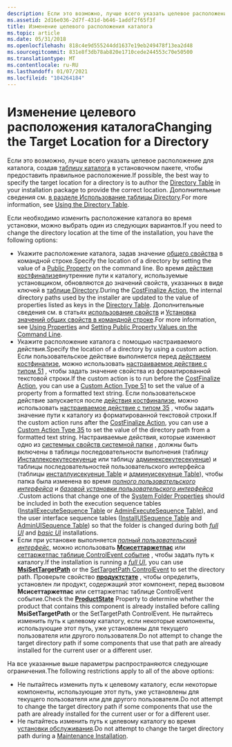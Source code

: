 ```yaml
---
description: Если это возможно, лучше всего указать целевое расположение для каталога, создав таблицу каталога в установочном пакете, чтобы предоставить правильное расположение. Дополнительные сведения см. в разделе Использование таблицы Directory.
ms.assetid: 2d16e036-2d7f-431d-b646-1addf2f65f3f
title: Изменение целевого расположения каталога
ms.topic: article
ms.date: 05/31/2018
ms.openlocfilehash: 818c4e9d555244dd1637e19eb249478f13ea2d48
ms.sourcegitcommit: 831e8f3db78ab820e1710cede244553c70e50500
ms.translationtype: MT
ms.contentlocale: ru-RU
ms.lasthandoff: 01/07/2021
ms.locfileid: "104264184"
---
```

# <a name="changing-the-target-location-for-a-directory"></a><span data-ttu-id="3b440-104">Изменение целевого расположения каталога</span><span class="sxs-lookup"><span data-stu-id="3b440-104">Changing the Target Location for a Directory</span></span>

<span data-ttu-id="3b440-105">Если это возможно, лучше всего указать целевое расположение для каталога, создав [таблицу каталога](directory-table.md) в установочном пакете, чтобы предоставить правильное расположение.</span><span class="sxs-lookup"><span data-stu-id="3b440-105">If possible, the best way to specify the target location for a directory is to author the [Directory Table](directory-table.md) in your installation package to provide the correct location.</span></span> <span data-ttu-id="3b440-106">Дополнительные сведения см. [в разделе Использование таблицы Directory](using-the-directory-table.md).</span><span class="sxs-lookup"><span data-stu-id="3b440-106">For more information, see [Using the Directory Table](using-the-directory-table.md).</span></span>

<span data-ttu-id="3b440-107">Если необходимо изменить расположение каталога во время установки, можно выбрать один из следующих вариантов.</span><span class="sxs-lookup"><span data-stu-id="3b440-107">If you need to change the directory location at the time of the installation, you have the following options:</span></span>

-   <span data-ttu-id="3b440-108">Укажите расположение каталога, задав значение [общего свойства](public-properties.md) в командной строке.</span><span class="sxs-lookup"><span data-stu-id="3b440-108">Specify the location of a directory by setting the value of a [Public Property](public-properties.md) on the command line.</span></span> <span data-ttu-id="3b440-109">Во время [действия костфинализе](costfinalize-action.md)внутренние пути к каталогу, используемые установщиком, обновляются до значений свойств, указанных в виде ключей в [таблице Directory](directory-table.md).</span><span class="sxs-lookup"><span data-stu-id="3b440-109">During the [CostFinalize Action](costfinalize-action.md), the internal directory paths used by the installer are updated to the value of properties listed as keys in the [Directory Table](directory-table.md).</span></span> <span data-ttu-id="3b440-110">Дополнительные сведения см. в статьях [использование свойств](using-properties.md) и [Установка значений общих свойств в командной строке](setting-public-property-values-on-the-command-line.md).</span><span class="sxs-lookup"><span data-stu-id="3b440-110">For more information, see [Using Properties](using-properties.md) and [Setting Public Property Values on the Command Line](setting-public-property-values-on-the-command-line.md).</span></span>
-   <span data-ttu-id="3b440-111">Укажите расположение каталога с помощью настраиваемого действия.</span><span class="sxs-lookup"><span data-stu-id="3b440-111">Specify the location of a directory by using a custom action.</span></span> <span data-ttu-id="3b440-112">Если пользовательское действие выполняется перед [действием костфинализе](costfinalize-action.md), можно использовать [настраиваемое действие с типом 51](custom-action-type-51.md) , чтобы задать значение свойства из форматированной текстовой строки.</span><span class="sxs-lookup"><span data-stu-id="3b440-112">If the custom action is to run before the [CostFinalize Action](costfinalize-action.md), you can use a [Custom Action Type 51](custom-action-type-51.md) to set the value of a property from a formatted text string.</span></span> <span data-ttu-id="3b440-113">Если пользовательское действие запускается после [действия костфинализе](costfinalize-action.md), можно использовать [настраиваемое действие с типом 35](custom-action-type-35.md) , чтобы задать значение пути к каталогу из форматированной текстовой строки.</span><span class="sxs-lookup"><span data-stu-id="3b440-113">If the custom action runs after the [CostFinalize Action](costfinalize-action.md), you can use a [Custom Action Type 35](custom-action-type-35.md) to set the value of the directory path from a formatted text string.</span></span> <span data-ttu-id="3b440-114">Настраиваемые действия, которые изменяют одно из [системных свойств системной папки](property-reference.md) , должны быть включены в таблицы последовательности выполнения (таблицу [Инсталлексекутесекуенце](installexecutesequence-table.md) или таблицу [админексекутесекуенце](adminexecutesequence-table.md)) и таблицы последовательностей пользовательского интерфейса (таблицы [инсталлуисекуенце Table](installuisequence-table.md) и [админуисекуенце Table](adminuisequence-table.md)), чтобы папка была изменена во время [*полного пользовательского интерфейса*](f-gly.md) и [*базовой установки пользовательского интерфейса*](b-gly.md) .</span><span class="sxs-lookup"><span data-stu-id="3b440-114">Custom actions that change one of the [System Folder Properties](property-reference.md) should be included in both the execution sequence tables ([InstallExecuteSequence Table](installexecutesequence-table.md) or [AdminExecuteSequence Table](adminexecutesequence-table.md)), and the user interface sequence tables ([InstallUISequence Table](installuisequence-table.md) and [AdminUISequence Table](adminuisequence-table.md)) so that the folder is changed during both [*full UI*](f-gly.md) and [*basic UI*](b-gly.md) installations.</span></span>
-   <span data-ttu-id="3b440-115">Если при установке выполняется [*полный пользовательский интерфейс*](f-gly.md), можно использовать [**Мсисеттаржетпас**](/windows/desktop/api/Msiquery/nf-msiquery-msisettargetpatha) или [сеттаржетпас таблице ControlEvent событие](settargetpath-controlevent.md) , чтобы задать путь к каталогу.</span><span class="sxs-lookup"><span data-stu-id="3b440-115">If the installation is running a [*full UI*](f-gly.md), you can use [**MsiSetTargetPath**](/windows/desktop/api/Msiquery/nf-msiquery-msisettargetpatha) or the [SetTargetPath ControlEvent](settargetpath-controlevent.md) to set the directory path.</span></span> <span data-ttu-id="3b440-116">Проверьте свойство [**продуктстате**](productstate.md) , чтобы определить, установлен ли продукт, содержащий этот компонент, перед вызовом **Мсисеттаржетпас** или сеттаржетпас таблице ControlEvent событие.</span><span class="sxs-lookup"><span data-stu-id="3b440-116">Check the [**ProductState**](productstate.md) Property to determine whether the product that contains this component is already installed before calling **MsiSetTargetPath** or the SetTargetPath ControlEvent.</span></span> <span data-ttu-id="3b440-117">Не пытайтесь изменить путь к целевому каталогу, если некоторые компоненты, использующие этот путь, уже установлены для текущего пользователя или другого пользователя.</span><span class="sxs-lookup"><span data-stu-id="3b440-117">Do not attempt to change the target directory path if some components that use that path are already installed for the current user or a different user.</span></span>

<span data-ttu-id="3b440-118">На все указанные выше параметры распространяются следующие ограничения.</span><span class="sxs-lookup"><span data-stu-id="3b440-118">The following restrictions apply to all of the above options:</span></span>

-   <span data-ttu-id="3b440-119">Не пытайтесь изменить путь к целевому каталогу, если некоторые компоненты, использующие этот путь, уже установлены для текущего пользователя или для другого пользователя.</span><span class="sxs-lookup"><span data-stu-id="3b440-119">Do not attempt to change the target directory path if some components that use the path are already installed for the current user or for a different user.</span></span>
-   <span data-ttu-id="3b440-120">Не пытайтесь изменить путь к целевому каталогу во время [установки обслуживания](maintenance-installation.md).</span><span class="sxs-lookup"><span data-stu-id="3b440-120">Do not attempt to change the target directory path during a [Maintenance Installation](maintenance-installation.md).</span></span>

 

 



